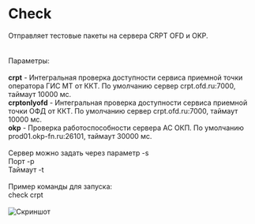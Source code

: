 # Check

Отправляет тестовые пакеты на сервера CRPT OFD и OKP.<br/>
<br/>
<br/>
Параметры:<br/>
<br/>
**crpt** - Интегральная проверка доступности сервиса приемной точки оператора ГИС МТ от ККТ. По умолчанию сервер crpt.ofd.ru:7000, таймаут 10000 мс.<br/>
**crptonlyofd** - Интегральная проверка доступности сервиса приемной точки ОФД от ККТ. По умолчанию сервер crpt.ofd.ru:7000, таймаут 10000 мс.<br/>
**okp** - Проверка работоспособности сервера АС ОКП. По умолчанию prod01.okp-fn.ru:26101, таймаут 30000 мс.<br/>
<br/>
Сервер можно задать через параметр -s<br/>
Порт -p<br/>
Таймаут -t<br/>
<br/>
Пример команды для запуска: <br/>
check crpt
<br/>
<br/>
![Скриншот](https://user-images.githubusercontent.com/2121864/156926750-24051323-458d-4785-8e1b-7be649a5ba16.png)
